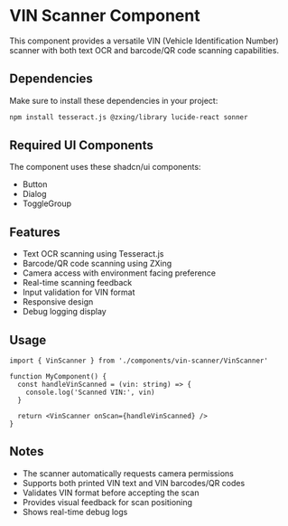 
# VIN Scanner Component

This component provides a versatile VIN (Vehicle Identification Number) scanner with both text OCR and barcode/QR code scanning capabilities.

## Dependencies

Make sure to install these dependencies in your project:

```bash
npm install tesseract.js @zxing/library lucide-react sonner
```

## Required UI Components

The component uses these shadcn/ui components:
- Button
- Dialog
- ToggleGroup

## Features

- Text OCR scanning using Tesseract.js
- Barcode/QR code scanning using ZXing
- Camera access with environment facing preference
- Real-time scanning feedback
- Input validation for VIN format
- Responsive design
- Debug logging display

## Usage

```tsx
import { VinScanner } from './components/vin-scanner/VinScanner'

function MyComponent() {
  const handleVinScanned = (vin: string) => {
    console.log('Scanned VIN:', vin)
  }

  return <VinScanner onScan={handleVinScanned} />
}
```

## Notes

- The scanner automatically requests camera permissions
- Supports both printed VIN text and VIN barcodes/QR codes
- Validates VIN format before accepting the scan
- Provides visual feedback for scan positioning
- Shows real-time debug logs
